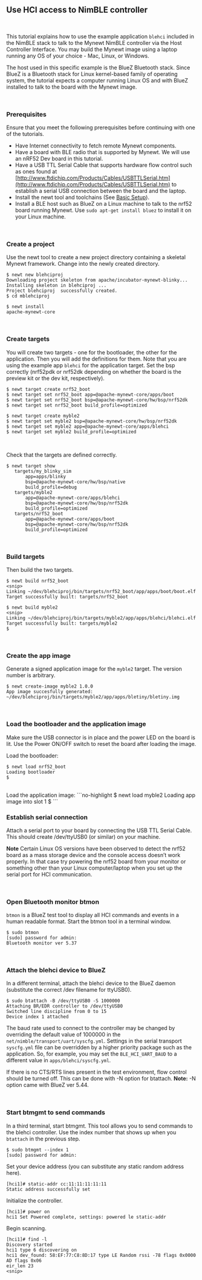 ## Use HCI access to NimBLE controller

<br>

This tutorial explains how to use the example application `blehci` included in the NimBLE stack to talk to the Mynewt NimBLE controller via the Host Controller Interface. You may build the Mynewt image using a laptop running any OS of your choice - Mac, Linux, or Windows.

The host used in this specific example is the BlueZ Bluetooth stack. Since BlueZ is a Bluetooth stack for Linux kernel-based family of operating system, the tutorial expects a computer running Linux OS and with BlueZ installed to talk to the board with the Mynewt image.

<br>

### Prerequisites
Ensure that you meet the following prerequisites before continuing with one of the tutorials.

* Have Internet connectivity to fetch remote Mynewt components.
* Have a board with BLE radio that is supported by Mynewt. We will use an nRF52 Dev board in this tutorial.
* Have a USB TTL Serial Cable that supports hardware flow control such as ones found at [http://www.ftdichip.com/Products/Cables/USBTTLSerial.htm](http://www.ftdichip.com/Products/Cables/USBTTLSerial.htm) to establish a serial USB connection between the board and the laptop.
* Install the newt tool and toolchains (See [Basic Setup](/os/get_started/get_started.md)).
* Install a BLE host such as BlueZ on a Linux machine to talk to the nrf52 board running Mynewt. Use `sudo apt-get install bluez` to install it on your Linux machine. 

<br>

### Create a project

Use the newt tool to create a new project directory containing a skeletal Mynewt framework. Change into the newly created directory. 

```
$ newt new blehciproj 
Downloading project skeleton from apache/incubator-mynewt-blinky...
Installing skeleton in blehciproj ...
Project blehciproj  successfully created.
$ cd mblehciproj 

$ newt install
apache-mynewt-core
```

<br>

### Create targets 

You will create two targets - one for the bootloader, the other for the application. Then you will add the definitions for them. Note that you are using the example app `blehci` for the application target. Set the bsp correctly (nrf52pdk or nrf52dk depending on whether the board is the preview kit or the dev kit, respectively).

```
$ newt target create nrf52_boot
$ newt target set nrf52_boot app=@apache-mynewt-core/apps/boot
$ newt target set nrf52_boot bsp=@apache-mynewt-core/hw/bsp/nrf52dk
$ newt target set nrf52_boot build_profile=optimized
```
```
$ newt target create myble2
$ newt target set myble2 bsp=@apache-mynewt-core/hw/bsp/nrf52dk
$ newt target set myble2 app=@apache-mynewt-core/apps/blehci
$ newt target set myble2 build_profile=optimized
```

<br>

Check that the targets are defined correctly.


```
$ newt target show
   targets/my_blinky_sim
       app=apps/blinky
       bsp=@apache-mynewt-core/hw/bsp/native
       build_profile=debug
   targets/myble2
       app=@apache-mynewt-core/apps/blehci
       bsp=@apache-mynewt-core/hw/bsp/nrf52dk
       build_profile=optimized
   targets/nrf52_boot
       app=@apache-mynewt-core/apps/boot
       bsp=@apache-mynewt-core/hw/bsp/nrf52dk
       build_profile=optimized
```

<br>

### Build targets

Then build the two targets.

```no-highlight
$ newt build nrf52_boot
<snip>
Linking ~/dev/blehciproj/bin/targets/nrf52_boot/app/apps/boot/boot.elf
Target successfully built: targets/nrf52_boot

$ newt build myble2
<snip>
Linking ~/dev/blehciproj/bin/targets/myble2/app/apps/blehci/blehci.elf
Target successfully built: targets/myble2
$
```


<br>

### Create the app image

Generate a signed application image for the `myble2` target. The version number is arbitrary.

```no-highlight
$ newt create-image myble2 1.0.0
App image succesfully generated: ~/dev/blehciproj/bin/targets/myble2/app/apps/bletiny/bletiny.img
```

<br>

### Load the bootloader and the application image

Make sure the USB connector is in place and the power LED on the board is lit. Use the Power ON/OFF switch to reset the board after loading the image.

Load the bootloader:

```no-highlight
$ newt load nrf52_boot
Loading bootloader
$
```
<br>
Load the application image:
```no-highlight
$ newt load myble2
Loading app image into slot 1
$
```

<br>

### Establish serial connection

Attach a serial port to your board by connecting the USB TTL Serial Cable. This should create /dev/ttyUSB0 (or similar) on your machine. 

**Note** Certain Linux OS versions have been observed to detect the nrf52 board as a mass storage device and the console access doesn’t work properly. In that case try powering the nrf52 board from your monitor or something other than your Linux computer/laptop when you set up the serial port for HCI communication.

<br>

### Open Bluetooth monitor btmon

`btmon` is a BlueZ test tool to display all HCI commands and events in a human readable format. Start the btmon tool in a terminal window. 

```
$ sudo btmon
[sudo] password for admin: 
Bluetooth monitor ver 5.37
```

<br>

### Attach the blehci device to BlueZ

In a different terminal, attach the blehci device to the BlueZ daemon (substitute the correct /dev filename for ttyUSB0).

```
$ sudo btattach -B /dev/ttyUSB0 -S 1000000
Attaching BR/EDR controller to /dev/ttyUSB0
Switched line discipline from 0 to 15
Device index 1 attached
```

The baud rate used to connect to the controller may be changed by overriding the default value of 1000000 in the `net/nimble/transport/uart/syscfg.yml`. Settings in the serial transport `syscfg.yml` file can be overridden by a higher priority package such as the application. So, for example, you may set the `BLE_HCI_UART_BAUD` to a different value in `apps/blehci/syscfg.yml`.

If there is no CTS/RTS lines present in the test environment, flow control should be turned off. This can be done with
-N option for btattach. **Note:** -N option came with BlueZ ver 5.44.

<br>

### Start btmgmt to send commands

In a third terminal, start btmgmt.  This tool allows you to send commands to the blehci controller. Use the index number that shows up when you `btattach` in the previous step.

```
$ sudo btmgmt --index 1
[sudo] password for admin: 
```

Set your device address (you can substitute any static random address here).

```
[hci1]# static-addr cc:11:11:11:11:11
Static address successfully set
```

Initialize the controller.

```
[hci1]# power on
hci1 Set Powered complete, settings: powered le static-addr 
```

Begin scanning.

```
[hci1]# find -l
Discovery started
hci1 type 6 discovering on
hci1 dev_found: 58:EF:77:C8:8D:17 type LE Random rssi -78 flags 0x0000 
AD flags 0x06 
eir_len 23
<snip>
```

